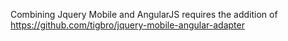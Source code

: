 Combining Jquery Mobile and AngularJS requires the addition of 
https://github.com/tigbro/jquery-mobile-angular-adapter

